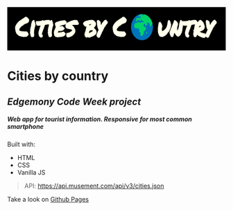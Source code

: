 <img src="./images/img1.png" width="100%" height="100" >

# Cities by country
## _Edgemony Code Week project_  
##### Web app for tourist information. Responsive for most common smartphone


Built with:
* HTML
* CSS
* Vanilla JS 

> API: https://api.musement.com/api/v3/cities.json

Take a look on [Github Pages](https://agnesespinella.github.io/Cities-by-Country/)
